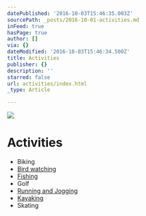 ```yaml
---
datePublished: '2016-10-03T15:46:35.003Z'
sourcePath: _posts/2016-10-01-activities.md
inFeed: true
hasPage: true
author: []
via: {}
dateModified: '2016-10-03T15:46:34.500Z'
title: Activities
publisher: {}
description: ''
starred: false
url: activities/index.html
_type: Article

---
```

![](https://the-grid-user-content.s3-us-west-2.amazonaws.com/0d43ed13-e854-471d-8b44-2c213feb013c.jpg)

# Activities

* Biking
* [Bird watching][0]
* [Fishing][1]
* Golf
* [Running and Jogging][2]
* [Kayaking][3]
* Skating

[0]: http://missiontexas.net/bird-watching/ "Bird Watching in Mission, Texas"
[1]: http://missiontexas.net/fishing/ "Fishing in Mission, Texas"
[2]: http://missiontexas.net/running-and-jogging/ "Running and Jogging in Mission, Texas"
[3]: http://missiontexas.net/kayaking/ "Kayaking in Mission, Texas"